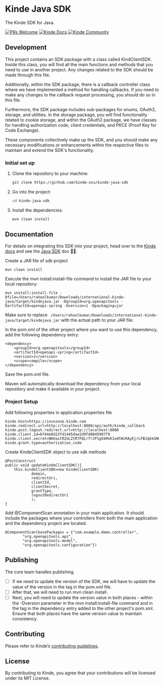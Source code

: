 # Kinde Java SDK

The Kinde SDK for Java.

[![PRs Welcome](https://img.shields.io/badge/PRs-welcome-brightgreen.svg?style=flat-square)](https://makeapullrequest.com) [![Kinde Docs](https://img.shields.io/badge/Kinde-Docs-eee?style=flat-square)](https://kinde.com/docs/developer-tools) [![Kinde Community](https://img.shields.io/badge/Kinde-Community-eee?style=flat-square)](https://thekindecommunity.slack.com)

## Development

This project contains an SDK package with a class called KindClientSDK. Inside this class, you will find all the main functions and methods that you need to use in another project. Any changes related to the SDK should be made through this file.

Additionally, within the SDK package, there is a callback controller class where we have implemented a method for handling callbacks. If you need to make any changes to the callback request processing, you should do so in this file.

Furthermore, the SDK package includes sub-packages for enums, OAuth2, storage, and utilities. In the storage package, you will find functionality related to cookie storage, and within the OAuth2 package, we have classes for handling authorization code, client credentials, and PKCE (Proof Key for Code Exchange).

These components collectively make up the SDK, and you should make any necessary modifications or enhancements within the respective files to maintain and extend the SDK's functionality.


### Initial set up

1. Clone the repository to your machine:

   ```bash
   git clone https://github.com/kinde-oss/kinde-java-sdk
   ```

2. Go into the project:

   ```bash
   cd kinde-java-sdk
   ```

3. Install the dependencies:

   ```bash
   mvn clean install
   ```

## Documentation

For details on integrating this SDK into your project, head over to the [Kinde docs](https://kinde.com/docs/) and see the [Java SDK](<[link-to-kinde-doc](https://kinde.com/docs/developer-tools/)>) doc 👍🏼.


Create a JAR file of sdk project
```
mvn clean install
```

Execute the mvn install:install-file command to install the JAR file to your local repository:
```
mvn install:install-file -Dfile=/Users/rahoolkumar/Downloads/international-kinde-java/target/kindejava.jar -DgroupId=org.openapitools -DartifactId=openapi-spring -Dversion=1 -Dpackaging=jar
```
Make sure to replace ``` /Users/rahoolkumar/Downloads/international-kinde-java/target/kindejava.jar``` with the actual path to your JAR file.

In the pom.xml of the other project where you want to use this dependency, add the following dependency entry:
```
<dependency>
    <groupId>org.openapitools</groupId>
    <artifactId>openapi-spring</artifactId>
    <version>1</version>
    <scope>compile</scope>
</dependency>
```
Save the pom.xml file.

Maven will automatically download the dependency from your local repository and make it available in your project.

### Project Setup
Add following properties in application.properties file

```
kinde.host=https://invozone.kinde.com
kinde.redirect.url=http://localhost:8080/api/auth/kinde_callback
kinde.post.logout.redirect.url=http://localhost:8080
kinde.client.id=b744e0d23fd1445dae2d9fd0845997f9
kinde.client.secret=NHUaiCR2ULZtR7FQLrfrJP1gkkMxK1odtWiRAyEjrLFBJqkkGNC
kinde.grant.type=authorization_code
```

Create KindeClientSDK object to use sdk methods
```
@PostConstruct
public void updateKindeClientSDK(){
    this.kindeClientSDK=new KindeClientSDK(
            domain,
            redirectUri,
            clientId,
            clientSecret,
            grantType,
            logoutRedirectUri
            );
}
```

Add @ComponentScan annotation in your main application. It should include the packages where your controllers from both the main application and the dependency project are located.
```
@ComponentScan(basePackages = {"com.example.demo.controller",
		"org.openapitools.api",
		"org.openapitools.model",
		"org.openapitools.configuration"})
```


## Publishing

The core team handles publishing.

- [ ] If we need to update the version of the SDK, we will have to update the value of the version in the <version> tag in the pom.xml file.
- [ ] After that, we will need to run mvn clean install.
- [ ] Next, you will need to update the version value in both places - within the -Dversion parameter in the mvn install:install-file command and in the <version> tag in the dependency entry added to the other project's pom.xml. Ensure that both places have the same version value to maintain consistency.

## Contributing

Please refer to Kinde’s [contributing guidelines](https://github.com/kinde-oss/.github/blob/489e2ca9c3307c2b2e098a885e22f2239116394a/CONTRIBUTING.md).

## License

By contributing to Kinde, you agree that your contributions will be licensed under its MIT License.